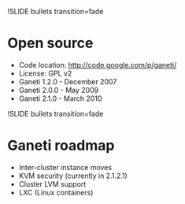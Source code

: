 !SLIDE bullets transition=fade

# Open source #

* Code location: http://code.google.com/p/ganeti/
* License: GPL v2
* Ganeti 1.2.0 - December 2007
* Ganeti 2.0.0 - May 2009
* Ganeti 2.1.0 - March 2010

!SLIDE bullets transition=fade

# Ganeti roadmap #

* Inter-cluster instance moves
* KVM security (currently in 2.1.2.1)
* Cluster LVM support
* LXC (Linux containers)
